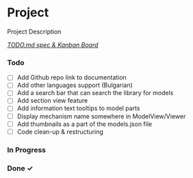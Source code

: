 # Project

Project Description

<em>[TODO.md spec & Kanban Board](https://bit.ly/3fCwKfM)</em>

### Todo

- [ ] Add Github repo link to documentation  
- [ ] Add other languages support (Bulgarian)  
- [ ] Add a search bar that can search the library for models  
- [ ] Add section view feature  
- [ ] Add information text tooltips to model parts  
- [ ] Display mechanism name somewhere in ModelView/Viewer  
- [ ] Add thumbnails as a part of the models.json file  
- [ ] Code clean-up & restructuring  

### In Progress


### Done ✓


